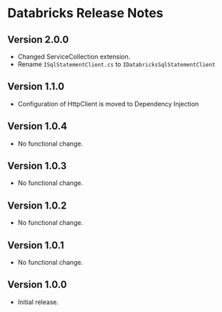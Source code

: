# Databricks Release Notes

## Version 2.0.0

- Changed ServiceCollection extension.
- Rename `ISqlStatementClient.cs` to `IDatabricksSqlStatementClient`

## Version 1.1.0

- Configuration of HttpClient is moved to Dependency Injection

## Version 1.0.4

- No functional change.

## Version 1.0.3

- No functional change.

## Version 1.0.2

- No functional change.

## Version 1.0.1

- No functional change.

## Version 1.0.0

- Initial release.
